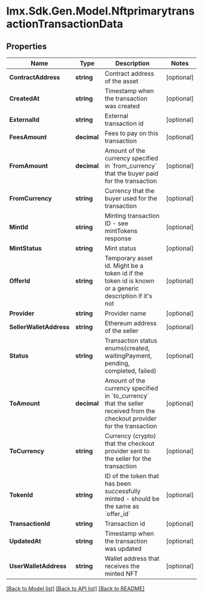 # Imx.Sdk.Gen.Model.NftprimarytransactionTransactionData

## Properties

Name | Type | Description | Notes
------------ | ------------- | ------------- | -------------
**ContractAddress** | **string** | Contract address of the asset | [optional] 
**CreatedAt** | **string** | Timestamp when the transaction was created | [optional] 
**ExternalId** | **string** | External transaction id | [optional] 
**FeesAmount** | **decimal** | Fees to pay on this transaction | [optional] 
**FromAmount** | **decimal** | Amount of the currency specified in &#x60;from_currency&#x60; that the buyer paid for the transaction | [optional] 
**FromCurrency** | **string** | Currency that the buyer used for the transaction | [optional] 
**MintId** | **string** | Minting transaction ID - see mintTokens response | [optional] 
**MintStatus** | **string** | Mint status | [optional] 
**OfferId** | **string** | Temporary asset id. Might be a token id if the token id is known or a generic description if it&#39;s not | [optional] 
**Provider** | **string** | Provider name | [optional] 
**SellerWalletAddress** | **string** | Ethereum address of the seller | [optional] 
**Status** | **string** | Transaction status enums(created, waitingPayment, pending, completed, failed) | [optional] 
**ToAmount** | **decimal** | Amount of the currency specified in &#x60;to_currency&#x60; that the seller received from the checkout provider for the transaction | [optional] 
**ToCurrency** | **string** | Currency (crypto) that the checkout provider sent to the seller for the transaction | [optional] 
**TokenId** | **string** | ID of the token that has been successfully minted - should be the same as &#x60;offer_id&#x60; | [optional] 
**TransactionId** | **string** | Transaction id | [optional] 
**UpdatedAt** | **string** | Timestamp when the transaction was updated | [optional] 
**UserWalletAddress** | **string** | Wallet address that receives the minted NFT | [optional] 

[[Back to Model list]](../README.md#documentation-for-models) [[Back to API list]](../README.md#documentation-for-api-endpoints) [[Back to README]](../README.md)

